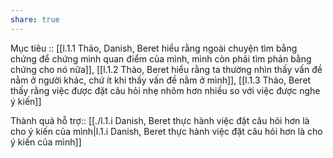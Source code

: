 ```yaml
---
share: true
---
```

Mục tiêu :: [[l.1.1 Thảo, Danish, Beret hiểu rằng ngoài chuyện tìm bằng chứng để chứng minh quan điểm của mình, mình còn phải tìm phản bằng chứng cho nó nữa]], [[l.1.2 Thảo, Beret hiểu rằng ta thường nhìn thấy vấn đề nằm ở người khác, chứ ít khi thấy vấn đề nằm ở mình]], [[l.1.3 Thảo, Beret thấy rằng việc được đặt câu hỏi nhẹ nhõm hơn nhiều so với việc được nghe ý kiến]]

Thành quả hỗ trợ:: [[./l.1.i Danish, Beret thực hành việc đặt câu hỏi hơn là cho ý kiến của mình|l.1.i Danish, Beret thực hành việc đặt câu hỏi hơn là cho ý kiến của mình]]
